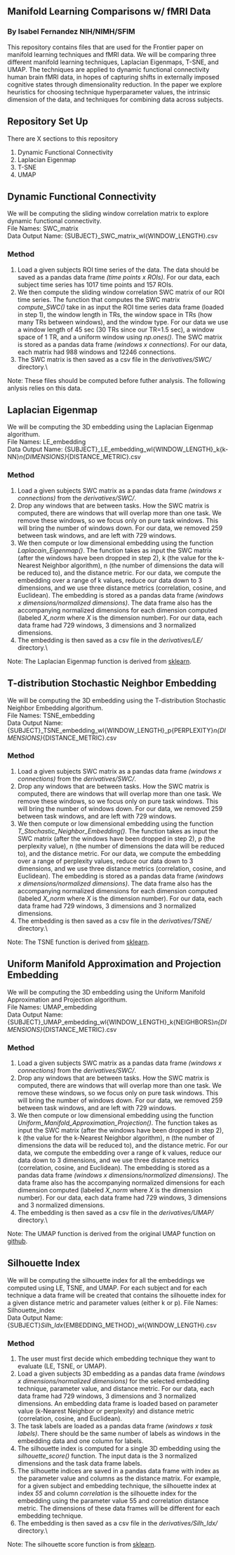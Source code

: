 ## Manifold Learning Comparisons w/ fMRI Data
### By Isabel Fernandez NIH/NIMH/SFIM

This repository contains files that are used for the Frontier paper on manifold learning techniques and fMRI data. We will be comparing three different manifold learning techniques, Laplacian Eigenmaps, T-SNE, and UMAP. The techniques are applied to dynamic functional connectivity human brain fMRI data, in hopes of capturing shifts in externally imposed cognitive states through dimensionality reduction. In the paper we explore heuristics for choosing technique hyperparameter values, the intrinsic dimension of the data, and techniques for combining data across subjects.

## Repository Set Up
There are X sections to this repository
1) Dynamic Functional Connectivity
2) Laplacian Eigenmap
3) T-SNE
4) UMAP


## Dynamic Functional Connectivity
We will be computing the sliding window correlation matrix to explore dynamic functional connectivity.\
File Names: SWC_matrix\
Data Output Name: {SUBJECT}_SWC_matrix_wl{WINDOW_LENGTH}.csv

### Method
1) Load a given subjects ROI time series of the data. The data should be saved as a pandas data frame *(time points x ROIs)*. For our data, each subject time series has 1017 time points and 157 ROIs.
2) We then compute the sliding window correlation SWC matrix of our ROI time series. The function that computes the SWC matrix *compute_SWC()* take in as input the ROI time series data frame (loaded in step 1), the window length in TRs, the window space in TRs (how many TRs between windows), and the window type. For our data we use a window length of 45 sec (30 TRs since our TR=1.5 sec), a window space of 1 TR, and a uniform window using *np.ones()*. The SWC matrix is stored as a pandas data frame *(windows x connections)*. For our data, each matrix had 988 windows and 12246 connections.
3) The SWC matrix is then saved as a csv file in the *derivatives/SWC/* directory.\

Note: These files should be computed before futher analysis. The following anlysis relies on this data.


## Laplacian Eigenmap
We will be computing the 3D embedding using the Laplacian Eigenmap algorithum.\
File Names: LE_embedding\
Data Output Name: {SUBJECT}_LE_embedding_wl{WINDOW_LENGTH}_k{k-NN}_n{DIMENSIONS}_{DISTANCE_METRIC}.csv

### Method
1) Load a given subjects SWC matrix as a pandas data frame *(windows x connections)* from the *derivatives/SWC/*.
2) Drop any windows that are between tasks. How the SWC matrix is computed, there are windows that will overlap more than one task. We remove these windows, so we focus only on pure task windows. This will bring the number of windows down. For our data, we removed 259 between task windows, and are left with 729 windows.
3) We then compute or low dimensional embedding using the function *Laplacain_Eigenmap()*. The function takes as input the SWC matrix (after the windows have been dropped in step 2), k (the value for the k-Nearest Neighbor algorithm), n (the number of dimensions the data will be reduced to), and the distance metric. For our data, we compute the embedding over a range of k values, reduce our data down to 3 dimensions, and we use three distance metrics (correlation, cosine, and Euclidean). The embedding is stored as a pandas data frame *(windows x dimensions/normalized dimensions)*. The data frame also has the accompanying normalized dimensions for each dimension computed (labeled *X_norm* where *X* is the dimension number). For our data, each data frame had 729 windows, 3 dimensions and 3 normalized dimensions.
4) The embedding is then saved as a csv file in the *derivatives/LE/* directory.\

Note: The Laplacian Eigenmap function is derived from [sklearn](https://scikit-learn.org/stable/modules/generated/sklearn.manifold.SpectralEmbedding.html?highlight=spectral%20embedding#sklearn.manifold.SpectralEmbedding).


## T-distribution Stochastic Neighbor Embedding 
We will be computing the 3D embedding using the T-distribution Stochastic Neighbor Embedding algorithum.\
File Names: TSNE_embedding\
Data Output Name: {SUBJECT}_TSNE_embedding_wl{WINDOW_LENGTH}_p{PERPLEXITY}_n{DIMENSIONS}_{DISTANCE_METRIC}.csv

### Method
1) Load a given subjects SWC matrix as a pandas data frame *(windows x connections)* from the *derivatives/SWC/*.
2) Drop any windows that are between tasks. How the SWC matrix is computed, there are windows that will overlap more than one task. We remove these windows, so we focus only on pure task windows. This will bring the number of windows down. For our data, we removed 259 between task windows, and are left with 729 windows.
3) We then compute or low dimensional embedding using the function *T_Stochastic_Neighbor_Embedding()*. The function takes as input the SWC matrix (after the windows have been dropped in step 2), p (the perplexity value), n (the number of dimensions the data will be reduced to), and the distance metric. For our data, we compute the embedding over a range of perplexity values, reduce our data down to 3 dimensions, and we use three distance metrics (correlation, cosine, and Euclidean). The embedding is stored as a pandas data frame *(windows x dimensions/normalized dimensions)*. The data frame also has the accompanying normalized dimensions for each dimension computed (labeled *X_norm* where *X* is the dimension number). For our data, each data frame had 729 windows, 3 dimensions and 3 normalized dimensions.
4) The embedding is then saved as a csv file in the *derivatives/TSNE/* directory.\

Note: The TSNE function is derived from [sklearn](https://scikit-learn.org/stable/modules/generated/sklearn.manifold.TSNE.html).


## Uniform Manifold Approximation and Projection Embedding 
We will be computing the 3D embedding using the Uniform Manifold Approximation and Projection algorithum.\
File Names: UMAP_embedding\
Data Output Name: {SUBJECT}_UMAP_embedding_wl{WINDOW_LENGTH}_k{NEIGHBORS}_n{DIMENSIONS}_{DISTANCE_METRIC}.csv

### Method
1) Load a given subjects SWC matrix as a pandas data frame *(windows x connections)* from the *derivatives/SWC/*.
2) Drop any windows that are between tasks. How the SWC matrix is computed, there are windows that will overlap more than one task. We remove these windows, so we focus only on pure task windows. This will bring the number of windows down. For our data, we removed 259 between task windows, and are left with 729 windows.
3) We then compute or low dimensional embedding using the function *Uniform_Manifold_Approximation_Projection()*. The function takes as input the SWC matrix (after the windows have been dropped in step 2), k (the value for the k-Nearest Neighbor algorithm), n (the number of dimensions the data will be reduced to), and the distance metric. For our data, we compute the embedding over a range of k values, reduce our data down to 3 dimensions, and we use three distance metrics (correlation, cosine, and Euclidean). The embedding is stored as a pandas data frame *(windows x dimensions/normalized dimensions)*. The data frame also has the accompanying normalized dimensions for each dimension computed (labeled *X_norm* where *X* is the dimension number). For our data, each data frame had 729 windows, 3 dimensions and 3 normalized dimensions.
4) The embedding is then saved as a csv file in the *derivatives/UMAP/* directory.\

Note: The UMAP function is derived from the original UMAP function on [github](https://github.com/lmcinnes/umap).


## Silhouette Index
We will be computing the silhouette index for all the embeddings we computed using LE, TSNE, and UMAP. For each subject and for each technique a data frame will be created that contains the silhouette index for a given distance metric and parameter values (either k or p).
File Names: Silhouette_index\
Data Output Name: {SUBJECT}_Silh_Idx_{EMBEDDING_METHOD}_wl{WINDOW_LENGTH}.csv

### Method
1) The user must first decide which embedding technique they want to evaluate (LE, TSNE, or UMAP).
2) Load a given subjects 3D embedding as a pandas data frame *(windows x dimensions/normalized dimensions)* for the selected embedding technique, parameter value, and distance metric. For our data, each data frame had 729 windows, 3 dimensions and 3 normalized dimensions. An embedding data frame is loaded based on parameter value (k-Nearest Neighbor or perplexity) and distance metric (correlation, cosine, and Euclidean).
3) The task labels are loaded as a pandas data frame *(windows x task labels)*. There should be the same number of labels as windows in the embedding data and one column for labels.
4) The silhouette index is computed for a single 3D embedding using the *silhouette_score()* function. The input data is the 3 normalized dimensions and the task data frame labels.
5) The silhouette indices are saved in a pandas data frame with index as the parameter value and columns as the distance matrix. For example, for a given subject and embedding technique, the silhouette index at index *55* and column *correlation* is the silhouette index for the embedding using the parameter value 55 and correlation distance metric. The dimensions of these data frames will be different for each embedding technique.
6) The embedding is then saved as a csv file in the *derivatives/Silh_Idx/* directory.\

Note: The silhouette score function is from [sklearn](https://scikit-learn.org/stable/modules/generated/sklearn.metrics.silhouette_score.html).